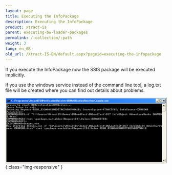 ```yaml
---
layout: page
title: Executing the InfoPackage
description: Executing the InfoPackage
product: xtract-is
parent: executing-bw-loader-packages
permalink: /:collection/:path
weight: 3
lang: en_GB
old_url: /Xtract-IS-EN/default.aspx?pageid=executing-the-infopackage
---
```


If you execute the InfoPackage now the SSIS package will be executed implicitly.

If you use the windows service instead of the command line tool, a log.txt file will be created where you can find out details about problems.

![Notification-Server-ExecInfoPack](/img/content/Notification-Server-ExecInfoPack.png){:class="img-responsive" }